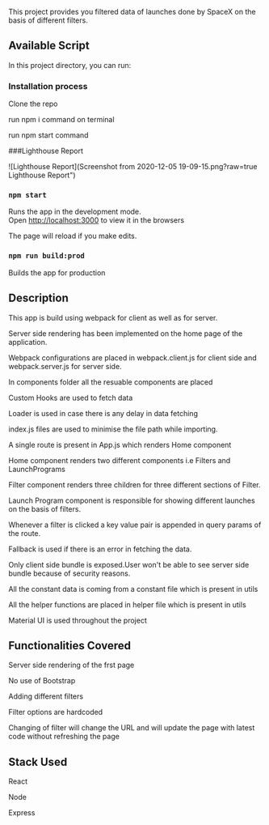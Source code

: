 This project provides you filtered data of launches done by SpaceX on the basis of different filters.

## Available Script




In this project directory, you can run:

### Installation process

Clone the repo

run npm i command on terminal

run npm start command

###Lighthouse Report

![Lighthouse Report](Screenshot from 2020-12-05 19-09-15.png?raw=true Lighthouse Report")

### `npm start`

Runs the app in the development mode.<br />
Open [http://localhost:3000](http://localhost:3000) to view it in the browsers

The page will reload if you make edits.<br />



### `npm run build:prod`

Builds the app for production<br />



## Description

This app is build using webpack for client as well as for server.

Server side rendering has been implemented on the home page of the application.

Webpack configurations are placed in webpack.client.js for client side and webpack.server.js for server side.

In components folder all the resuable components are placed

Custom Hooks are used to fetch data

Loader is used in case there is any delay in data fetching

index.js files are used to minimise the file path while importing.

A single route is present in App.js which renders Home component

Home component renders two different components i.e Filters and LaunchPrograms

Filter component renders three children for three different sections of Filter.

Launch Program component is responsible for showing different launches on the basis of filters.

Whenever a filter is clicked a key value pair is appended in query params of the route.

Fallback is used if there is an error in fetching the data.

Only client side bundle is exposed.User won't be able to see server side bundle because of security reasons.

All the constant data is coming from a constant file which is present in utils

All the helper functions are placed in helper file which is present in utils

Material UI is used throughout the project



## Functionalities Covered

Server side rendering of the frst page

No use of Bootstrap

Adding different filters

Filter options are hardcoded

Changing of filter will change the URL and will update the page with latest code without refreshing the page


## Stack Used

React

Node

Express







